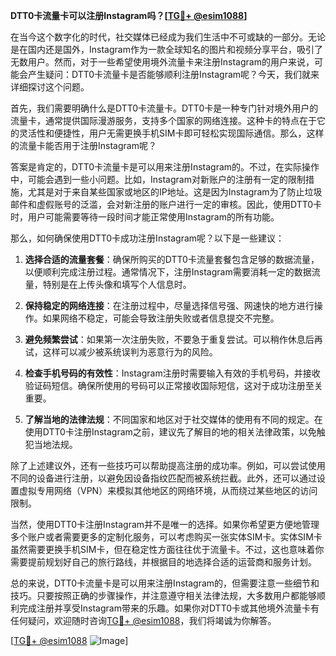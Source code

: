 **DTT0卡流量卡可以注册Instagram吗？[[TG💪+ @esim1088](https://t.me/s/esim1088)]**

在当今这个数字化的时代，社交媒体已经成为我们生活中不可或缺的一部分。无论是在国内还是国外，Instagram作为一款全球知名的图片和视频分享平台，吸引了无数用户。然而，对于一些希望使用境外流量卡来注册Instagram的用户来说，可能会产生疑问：DTT0卡流量卡是否能够顺利注册Instagram呢？今天，我们就来详细探讨这个问题。

首先，我们需要明确什么是DTT0卡流量卡。DTT0卡是一种专门针对境外用户的流量卡，通常提供国际漫游服务，支持多个国家的网络连接。这种卡的特点在于它的灵活性和便捷性，用户无需更换手机SIM卡即可轻松实现国际通信。那么，这样的流量卡能否用于注册Instagram呢？

答案是肯定的，DTT0卡流量卡是可以用来注册Instagram的。不过，在实际操作中，可能会遇到一些小问题。比如，Instagram对新账户的注册有一定的限制措施，尤其是对于来自某些国家或地区的IP地址。这是因为Instagram为了防止垃圾邮件和虚假账号的泛滥，会对新注册的账户进行一定的审核。因此，使用DTT0卡时，用户可能需要等待一段时间才能正常使用Instagram的所有功能。

那么，如何确保使用DTT0卡成功注册Instagram呢？以下是一些建议：

1. **选择合适的流量套餐**：确保所购买的DTT0卡流量套餐包含足够的数据流量，以便顺利完成注册过程。通常情况下，注册Instagram需要消耗一定的数据流量，特别是在上传头像和填写个人信息时。

2. **保持稳定的网络连接**：在注册过程中，尽量选择信号强、网速快的地方进行操作。如果网络不稳定，可能会导致注册失败或者信息提交不完整。

3. **避免频繁尝试**：如果第一次注册失败，不要急于重复尝试。可以稍作休息后再试，这样可以减少被系统误判为恶意行为的风险。

4. **检查手机号码的有效性**：Instagram注册时需要输入有效的手机号码，并接收验证码短信。确保所使用的号码可以正常接收国际短信，这对于成功注册至关重要。

5. **了解当地的法律法规**：不同国家和地区对于社交媒体的使用有不同的规定。在使用DTT0卡注册Instagram之前，建议先了解目的地的相关法律政策，以免触犯当地法规。

除了上述建议外，还有一些技巧可以帮助提高注册的成功率。例如，可以尝试使用不同的设备进行注册，以避免因设备指纹匹配而被系统拦截。此外，还可以通过设置虚拟专用网络（VPN）来模拟其他地区的网络环境，从而绕过某些地区的访问限制。

当然，使用DTT0卡注册Instagram并不是唯一的选择。如果你希望更方便地管理多个账户或者需要更多的定制化服务，可以考虑购买一张实体SIM卡。实体SIM卡虽然需要更换手机SIM卡，但在稳定性方面往往优于流量卡。不过，这也意味着你需要提前规划好自己的旅行路线，并根据目的地选择合适的运营商和服务计划。

总的来说，DTT0卡流量卡是可以用来注册Instagram的，但需要注意一些细节和技巧。只要按照正确的步骤操作，并注意遵守相关法律法规，大多数用户都能够顺利完成注册并享受Instagram带来的乐趣。如果你对DTT0卡或其他境外流量卡有任何疑问，欢迎随时咨询[TG💪+ @esim1088](https://t.me/s/esim1088)，我们将竭诚为你解答。

[[TG💪+ @esim1088](https://t.me/s/esim1088) ![Image](https://i.postimg.cc/4NQfJmqS/Snipaste-2025-05-13-00-14-12.png)]